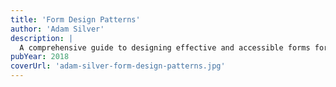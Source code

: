 ```yaml
---
title: 'Form Design Patterns'
author: 'Adam Silver'
description: |
  A comprehensive guide to designing effective and accessible forms for the web. Adam Silver presents proven patterns and techniques for creating forms that are easy to use, understand, and complete. This book covers everything from basic form structure to complex multi-step processes, with a focus on usability and user experience best practices.
pubYear: 2018
coverUrl: 'adam-silver-form-design-patterns.jpg'
---
```

